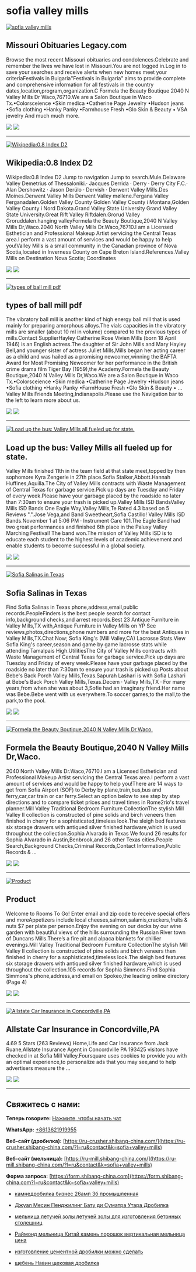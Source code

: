 # sofia valley mills

<a href="https://swt.shibang-china.com/?l=ru&img&k=sofia+valley+mills" target="_blank">![sofia valley mills](http://static.shibang-china.com/all-800x300/774.jpg)</a>

## Missouri Obituaries Legacy.com
Browse the most recent Missouri obituaries and condolences.Celebrate and remember the lives we have lost in Missouri.You are not logged in.Log in to save your searches and receive alerts when new homes meet your criteriaFestivals in Bulgaria&quot;Festivals in Bulgaria&quot; aims to provide complete and comprehensive information for all festivals in the country dates,location,program,organization.C Formela the Beauty Boutique 2040 N Valley Mills Dr Waco,76710.We are a Salon Boutique in Waco Tx.•Colorsceience •Skin medica •Catherine Page Jewelry •Hudson jeans •Sofia clothing •Hanky Panky •Farmhouse Fresh •Glo Skin &amp; Beauty • VSA jewelry And much much more.


<a href="https://whatsapp.shibangsoft.com/WhatsApp.php" target="_blank" title="WhatsApp">![](http://static.shibang-china.com/icon/whatsapp.png)</a> <a href="https://swt.shibang-china.com/?l=ru&icon&k=sofia+valley+mills" target="_blank">![](http://static.shibang-china.com/icon/chat-ru.png)</a>

---

<a href="https://swt.shibang-china.com/?l=ru&img&k=sofia+valley+mills" target="_blank">![Wikipedia:0.8 Index D2](http://static.shibang-china.com/all-800x300/1214.jpg)</a>

## Wikipedia:0.8 Index D2
Wikipedia:0.8 Index D2 Jump to navigation Jump to search.Mule.Delaware Valley Demetrius of Thessaloniki.&#183; Jacques Derrida &#183; Derry &#183; Derry City F.C.&#183; Alan Dershowitz &#183; Jason Der&#252;lo &#183; Dervish &#183; Derwent Valley Mills.Des Moines.Derwent Valley Mills Derwent Valley m&#248;llene.Fergana Valley Ferganadalen.Golden Valley County Golden Valley County i Montana,Golden Valley County i Nord Dakota.Grand Valley State University Grand Valley State University.Great Rift Valley Riftdalen.Grorud Valley Groruddalen.hanging valleyFormela the Beauty Boutique,2040 N Valley Mills Dr,Waco.2040 North Valley Mills Dr.Waco,76710.I am a Licensed Esthetician and Professional Makeup Artist servicing the Central Texas area.I perform a vast amount of services and would be happy to help you!Valley Mills is a small community in the Canadian province of Nova Scotia,located in Inverness County on Cape Breton Island.References.Valley Mills on Destination Nova Scotia; Coordinates


<a href="https://whatsapp.shibangsoft.com/WhatsApp.php" target="_blank" title="WhatsApp">![](http://static.shibang-china.com/icon/whatsapp.png)</a> <a href="https://swt.shibang-china.com/?l=ru&icon&k=sofia+valley+mills" target="_blank">![](http://static.shibang-china.com/icon/chat-ru.png)</a>

---

<a href="https://swt.shibang-china.com/?l=ru&img&k=sofia+valley+mills" target="_blank">![types of ball mill pdf](http://static.shibang-china.com/all-800x300/1422.jpg)</a>

## types of ball mill pdf
The vibratory ball mill is another kind of high energy ball mill that is used mainly for preparing amorphous alloys.The vials capacities in the vibratory mills are smaller (about 10 ml in volume) compared to the previous types of mills.Contact SupplierHayley Catherine Rose Vivien Mills (born 18 April 1946) is an English actress.The daughter of Sir John Mills and Mary Hayley Bell,and younger sister of actress Juliet Mills,Mills began her acting career as a child and was hailed as a promising newcomer,winning the BAFTA Award for Most Promising Newcomer for her performance in the British crime drama film Tiger Bay (1959),the Academy.Formela the Beauty Boutique,2040 N Valley Mills Dr,Waco.We are a Salon Boutique in Waco Tx.•Colorsceience •Skin medica •Catherine Page Jewelry •Hudson jeans •Sofia clothing •Hanky Panky •FarmHouse Fresh •Glo Skin &amp; Beauty • …Valley Mills Friends Meeting,Indianapolis.Please use the Navigation bar to the left to learn more about us.


<a href="https://whatsapp.shibangsoft.com/WhatsApp.php" target="_blank" title="WhatsApp">![](http://static.shibang-china.com/icon/whatsapp.png)</a> <a href="https://swt.shibang-china.com/?l=ru&icon&k=sofia+valley+mills" target="_blank">![](http://static.shibang-china.com/icon/chat-ru.png)</a>

---

<a href="https://swt.shibang-china.com/?l=ru&img&k=sofia+valley+mills" target="_blank">![Load up the bus: Valley Mills all fueled up for state.](http://static.shibang-china.com/all-800x300/1262.jpg)</a>

## Load up the bus: Valley Mills all fueled up for state.
Valley Mills finished 11th in the team field at that state meet,topped by then sophomore Kyra Zengerle in 27th place.Sofia Stalker,Abbott.Hannah Huffines,Aquilla.The City of Valley Mills contracts with Waste Management of Central Texas for garbage service.Pick up days are Tuesday and Friday of every week.Please have your garbage placed by the roadside no later than 7:30am to ensure your trash is picked up.Valley Mills ISD BandsValley Mills ISD Bands One Eagle Way,Valley Mills,Te Rated 4.3 based on 5 Reviews &quot;.&quot;.Jose Vega,and Band Sweetheart,Sofia Castillo! Valley Mills ISD Bands.November 1 at 5:06 PM &#183; Instrument Care 101.The Eagle Band had two great performances and finished 6th place in the Paluxy Valley Marching Festival! The band won.The mission of Valley Mills ISD is to educate each student to the highest levels of academic achievement and enable students to become successful in a global society.


<a href="https://whatsapp.shibangsoft.com/WhatsApp.php" target="_blank" title="WhatsApp">![](http://static.shibang-china.com/icon/whatsapp.png)</a> <a href="https://swt.shibang-china.com/?l=ru&icon&k=sofia+valley+mills" target="_blank">![](http://static.shibang-china.com/icon/chat-ru.png)</a>

---

<a href="https://swt.shibang-china.com/?l=ru&img&k=sofia+valley+mills" target="_blank">![Sofia Salinas in Texas](http://static.shibang-china.com/all-800x300/249.jpg)</a>

## Sofia Salinas in Texas
Find Sofia Salinas in Texas phone,address,email,public records.PeopleFinders is the best people search for contact info,background checks,and arrest records.Best 23 Antique Furniture in Valley Mills,TX with,Antique Furniture in Valley Mills on YP See reviews,photos,directions,phone numbers and more for the best Antiques in Valley Mills,TX.Chat Now; Sofia King's (Mill Valley,CA) Lacrosse Stats.View Sofia King's career,season and game by game lacrosse stats while attending Tamalpais High.UtilitiesThe City of Valley Mills contracts with Waste Management of Central Texas for garbage service.Pick up days are Tuesday and Friday of every week.Please have your garbage placed by the roadside no later than 7:30am to ensure your trash is picked up.Posts about Bebe's Back Porch Valley Mills,Texas.Sapurah Lashari is with Sofia Lashari at Bebe's Back Porch Valley Mills,Texas.Decem &#183; Valley Mills,TX &#183; For many years,from when she was about 3,Sofie had an imaginary friend.Her name was Bebe.Bebe went with us everywhere.To soccer games,to the mall,to the park,to the pool.


<a href="https://whatsapp.shibangsoft.com/WhatsApp.php" target="_blank" title="WhatsApp">![](http://static.shibang-china.com/icon/whatsapp.png)</a> <a href="https://swt.shibang-china.com/?l=ru&icon&k=sofia+valley+mills" target="_blank">![](http://static.shibang-china.com/icon/chat-ru.png)</a>

---

<a href="https://swt.shibang-china.com/?l=ru&img&k=sofia+valley+mills" target="_blank">![Formela the Beauty Boutique,2040 N Valley Mills Dr,Waco.](http://static.shibang-china.com/all-800x300/446.jpg)</a>

## Formela the Beauty Boutique,2040 N Valley Mills Dr,Waco.
2040 North Valley Mills Dr.Waco,76710.I am a Licensed Esthetician and Professional Makeup Artist servicing the Central Texas area.I perform a vast amount of services and would be happy to help you!There are 14 ways to get from Sofia Airport (SOF) to Derby by plane,train,bus,bus and ferry,car,car train or car ferry.Select an option below to see step by step directions and to compare ticket prices and travel times in Rome2rio's travel planner.Mill Valley Traditional Bedroom Furniture CollectionThe stylish Mill Valley II collection is constructed of pine solids and birch veneers then finished in cherry for a sophisticated,timeless look.The sleigh bed features six storage drawers with antiqued silver finished hardware,which is used throughout the collection.Sophia Alvarado in Texas We found 26 results for Sophia Alvarado in Austin,Benbrook,and 26 other Texas cities.People Search,Background Checks,Criminal Records,Contact Information,Public Records &amp; …


<a href="https://whatsapp.shibangsoft.com/WhatsApp.php" target="_blank" title="WhatsApp">![](http://static.shibang-china.com/icon/whatsapp.png)</a> <a href="https://swt.shibang-china.com/?l=ru&icon&k=sofia+valley+mills" target="_blank">![](http://static.shibang-china.com/icon/chat-ru.png)</a>

---

<a href="https://swt.shibang-china.com/?l=ru&img&k=sofia+valley+mills" target="_blank">![Product](http://static.shibang-china.com/all-800x300/1188.jpg)</a>

## Product
Welcome to Rooms To Go! Enter email and zip code to receive special offers and moreAppetizers include local cheeses,salmon,salamis,crackers,fruits &amp; nuts $7 per plate per person.Enjoy the evening on our decks by our wine garden with beautiful views of the hills surrounding the Russian River town of Duncans Mills.There’s a fire pit and alpaca blankets for chillier evenings.Mill Valley Traditional Bedroom Furniture CollectionThe stylish Mill Valley II collection is constructed of pine solids and birch veneers then finished in cherry for a sophisticated,timeless look.The sleigh bed features six storage drawers with antiqued silver finished hardware,which is used throughout the collection.105 records for Sophia Simmons.Find Sophia Simmons's phone,address,and email on Spokeo,the leading online directory (Page 4)


<a href="https://whatsapp.shibangsoft.com/WhatsApp.php" target="_blank" title="WhatsApp">![](http://static.shibang-china.com/icon/whatsapp.png)</a> <a href="https://swt.shibang-china.com/?l=ru&icon&k=sofia+valley+mills" target="_blank">![](http://static.shibang-china.com/icon/chat-ru.png)</a>

---

<a href="https://swt.shibang-china.com/?l=ru&img&k=sofia+valley+mills" target="_blank">![Allstate Car Insurance in Concordville,PA](http://static.shibang-china.com/all-800x300/338.jpg)</a>

## Allstate Car Insurance in Concordville,PA
4.69 5 Stars (263 Reviews) Home,Life and Car Insurance from Jack Ruane,Allstate Insurance Agent in Concordville PA 193425 visitors have checked in at Sofia Mill Valley.Foursquare uses cookies to provide you with an optimal experience,to personalize ads that you may see,and to help advertisers measure the …

<a href="https://whatsapp.shibangsoft.com/WhatsApp.php" target="_blank" title="WhatsApp">![](http://static.shibang-china.com/icon/whatsapp.png)</a> <a href="https://swt.shibang-china.com/?l=ru&icon&k=sofia+valley+mills" target="_blank">![](http://static.shibang-china.com/icon/chat-ru.png)</a>

---
## Свяжитесь с нами:

**Теперь говорите:** [Нажмите, чтобы начать чат](https://swt.shibang-china.com?l=ru&contact&k=sofia+valley+mills)

**WhatsApp:**  [+8613621919955](https://whatsapp.shibangsoft.com/WhatsApp.php)

**Веб-сайт (дробилка):** [https://ru-crusher.shibang-china.com/](https://ru-crusher.shibang-china.com/?l=ru&contact&k=sofia+valley+mills)

**Веб-сайт (мельница):** [https://ru-mill.shibang-china.com/](https://ru-mill.shibang-china.com/?l=ru&contact&k=sofia+valley+mills)

**Форма запроса:** [https://form.shibang-china.com](https://form.shibang-china.com?l=ru&contact&k=sofia+valley+mills)

* [камнедробилка бизнес 26амп 3б промышленная](../133/%D0%BA%D0%B0%D0%BC%D0%BD%D0%B5%D0%B4%D1%80%D0%BE%D0%B1%D0%B8%D0%BB%D0%BA%D0%B0%20%D0%B1%D0%B8%D0%B7%D0%BD%D0%B5%D1%81%2026%D0%B0%D0%BC%D0%BF%203%D0%B1%20%D0%BF%D1%80%D0%BE%D0%BC%D1%8B%D1%88%D0%BB%D0%B5%D0%BD%D0%BD%D0%B0%D1%8F.md)

* [Джуал Месин Пенджилинг Бату ди Суматра Утара Дробилка](../134/%D0%94%D0%B6%D1%83%D0%B0%D0%BB%20%D0%9C%D0%B5%D1%81%D0%B8%D0%BD%20%D0%9F%D0%B5%D0%BD%D0%B4%D0%B6%D0%B8%D0%BB%D0%B8%D0%BD%D0%B3%20%D0%91%D0%B0%D1%82%D1%83%20%D0%B4%D0%B8%20%D0%A1%D1%83%D0%BC%D0%B0%D1%82%D1%80%D0%B0%20%D0%A3%D1%82%D0%B0%D1%80%D0%B0%20%D0%94%D1%80%D0%BE%D0%B1%D0%B8%D0%BB%D0%BA%D0%B0.md)

* [мельница летучей золы летучей золы для изготовления бетонных столешниц](../135/%D0%BC%D0%B5%D0%BB%D1%8C%D0%BD%D0%B8%D1%86%D0%B0%20%D0%BB%D0%B5%D1%82%D1%83%D1%87%D0%B5%D0%B9%20%D0%B7%D0%BE%D0%BB%D1%8B%20%D0%BB%D0%B5%D1%82%D1%83%D1%87%D0%B5%D0%B9%20%D0%B7%D0%BE%D0%BB%D1%8B%20%D0%B4%D0%BB%D1%8F%20%D0%B8%D0%B7%D0%B3%D0%BE%D1%82%D0%BE%D0%B2%D0%BB%D0%B5%D0%BD%D0%B8%D1%8F%20%D0%B1%D0%B5%D1%82%D0%BE%D0%BD%D0%BD%D1%8B%D1%85%20%D1%81%D1%82%D0%BE%D0%BB%D0%B5%D1%88%D0%BD%D0%B8%D1%86.md)

* [Раймонд мельница Китай камень порошок вертикальная мельница цена](../133/%D0%A0%D0%B0%D0%B9%D0%BC%D0%BE%D0%BD%D0%B4%20%D0%BC%D0%B5%D0%BB%D1%8C%D0%BD%D0%B8%D1%86%D0%B0%20%D0%9A%D0%B8%D1%82%D0%B0%D0%B9%20%D0%BA%D0%B0%D0%BC%D0%B5%D0%BD%D1%8C%20%D0%BF%D0%BE%D1%80%D0%BE%D1%88%D0%BE%D0%BA%20%D0%B2%D0%B5%D1%80%D1%82%D0%B8%D0%BA%D0%B0%D0%BB%D1%8C%D0%BD%D0%B0%D1%8F%20%D0%BC%D0%B5%D0%BB%D1%8C%D0%BD%D0%B8%D1%86%D0%B0%20%D1%86%D0%B5%D0%BD%D0%B0.md)

* [изготовление цементной дробилки можно сделать](../135/%D0%B8%D0%B7%D0%B3%D0%BE%D1%82%D0%BE%D0%B2%D0%BB%D0%B5%D0%BD%D0%B8%D0%B5%20%D1%86%D0%B5%D0%BC%D0%B5%D0%BD%D1%82%D0%BD%D0%BE%D0%B9%20%D0%B4%D1%80%D0%BE%D0%B1%D0%B8%D0%BB%D0%BA%D0%B8%20%D0%BC%D0%BE%D0%B6%D0%BD%D0%BE%20%D1%81%D0%B4%D0%B5%D0%BB%D0%B0%D1%82%D1%8C.md)

* [щебень Навин щековая дробилка](../133/%D1%89%D0%B5%D0%B1%D0%B5%D0%BD%D1%8C%20%D0%9D%D0%B0%D0%B2%D0%B8%D0%BD%20%D1%89%D0%B5%D0%BA%D0%BE%D0%B2%D0%B0%D1%8F%20%D0%B4%D1%80%D0%BE%D0%B1%D0%B8%D0%BB%D0%BA%D0%B0.md)